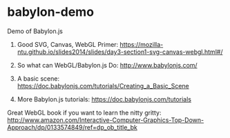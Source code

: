 # babylon-demo
Demo of Babylon.js

1.  Good SVG, Canvas, WebGL Primer: https://mozilla-ntu.github.io/slides2014/slides/day3-section1-svg-canvas-webgl.html#/

2.  So what can WebGL/Babylon.js Do: http://www.babylonjs.com/

4.  A basic scene: https://doc.babylonjs.com/tutorials/Creating_a_Basic_Scene

3.  More Babylon.js tutorials: https://doc.babylonjs.com/tutorials

Great WebGL book if you want to learn the nitty gritty: http://www.amazon.com/Interactive-Computer-Graphics-Top-Down-Approach/dp/0133574849/ref=dp_ob_title_bk

